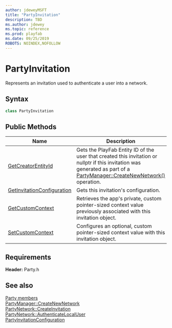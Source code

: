```yaml
---
author: jdeweyMSFT
title: "PartyInvitation"
description: TBD
ms.author: jdewey
ms.topic: reference
ms.prod: playfab
ms.date: 09/25/2019
ROBOTS: NOINDEX,NOFOLLOW
---
```


# PartyInvitation  

Represents an invitation used to authenticate a user into a network.  

## Syntax  
  
```cpp  
class PartyInvitation  
```  
  
## Public Methods  
  
| Name | Description |  
| --- | --- |  
| [GetCreatorEntityId](methods/partyinvitation_getcreatorentityid.md) | Gets the PlayFab Entity ID of the user that created this invitation or nullptr if this invitation was generated as part of a [PartyManager::CreateNewNetwork()](../PartyManager/methods/partymanager_createnewnetwork.md) operation. |  
| [GetInvitationConfiguration](methods/partyinvitation_getinvitationconfiguration.md) | Gets this invitation's configuration. |  
| [GetCustomContext](methods/partyinvitation_getcustomcontext.md) | Retrieves the app's private, custom pointer-sized context value previously associated with this invitation object. |  
| [SetCustomContext](methods/partyinvitation_setcustomcontext.md) | Configures an optional, custom pointer-sized context value with this invitation object. |  

  
  
## Requirements  
  
**Header:** Party.h
  
## See also  
[Party members](../../party_members.md)  
[PartyManager::CreateNewNetwork](../PartyManager/methods/partymanager_createnewnetwork.md)  
[PartyNetwork::CreateInvitation](../PartyNetwork/methods/partynetwork_createinvitation.md)  
[PartyNetwork::AuthenticateLocalUser](../PartyNetwork/methods/partynetwork_authenticatelocaluser.md)  
[PartyInvitationConfiguration](../../structs/partyinvitationconfiguration.md)
  
  
  

